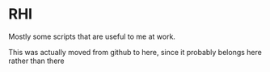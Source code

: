 RHI
===

Mostly some scripts that are useful to me at work.

This was actually moved from github to here, since it probably belongs here rather than there
